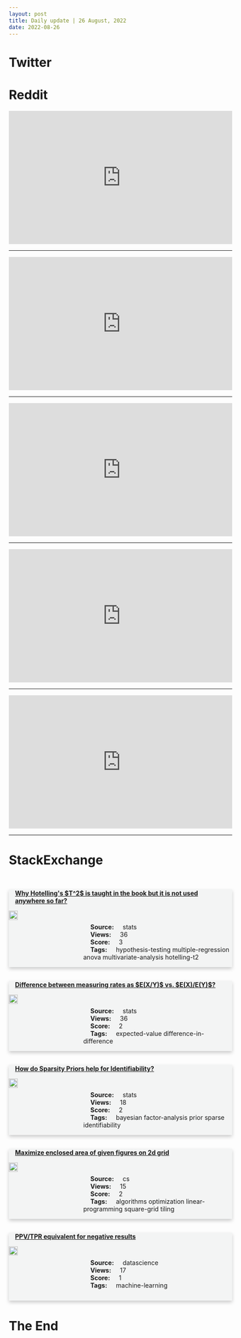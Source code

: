 ```yaml
---
layout: post
title: Daily update | 26 August, 2022
date: 2022-08-26
---
```


<script async src="https://platform.twitter.com/widgets.js" charset="utf-8"></script>


<script src='https://storage.ko-fi.com/cdn/scripts/overlay-widget.js'></script>
<script>
  kofiWidgetOverlay.draw('themldojo', {
    'type': 'floating-chat',
    'floating-chat.donateButton.text': 'Support me',
    'floating-chat.donateButton.background-color': '#f45d22',
    'floating-chat.donateButton.text-color': '#fff'
  });
</script>

# Twitter 

<blockquote class="twitter-tweet"><a href="https://twitter.com/MarioNawfal/status/1562744090852147200"></a></blockquote>

<blockquote class="twitter-tweet"><a href="https://twitter.com/MaggieHantak/status/1562791818491994112"></a></blockquote>

<blockquote class="twitter-tweet"><a href="https://twitter.com/NITDANigeria/status/1562770980543422465"></a></blockquote>

<blockquote class="twitter-tweet"><a href="https://twitter.com/datawithsuman/status/1562786241833078784"></a></blockquote>

<blockquote class="twitter-tweet"><a href="https://twitter.com/mygovindia/status/1562816909477031939"></a></blockquote>

<blockquote class="twitter-tweet"><a href="https://twitter.com/MetaAI/status/1562922412793966593"></a></blockquote>

<blockquote class="twitter-tweet"><a href="https://twitter.com/DeepMind/status/1562777198779453440"></a></blockquote>

<blockquote class="twitter-tweet"><a href="https://twitter.com/ylecun/status/1562762802221027329"></a></blockquote>

<blockquote class="twitter-tweet"><a href="https://twitter.com/seb_ruder/status/1562886258741096448"></a></blockquote>

<blockquote class="twitter-tweet"><a href="https://twitter.com/seb_ruder/status/1562790159950569472"></a></blockquote>

# Reddit 

<iframe id="reddit-embed" src="https://www.redditmedia.com/r/MachineLearning/comments/wx7rw5/dnmudge_learned_that_twitter_had_never_acquired?ref_source=embed&amp;ref=share&amp;embed=true" sandbox="allow-scripts allow-same-origin allow-popups" style="border: none;" height="300" width="100%" scrolling="yes"></iframe>
<hr style="width:100%;text-align:left;margin-left:0">
<iframe id="reddit-embed" src="https://www.redditmedia.com/r/datascience/comments/wx6i96/long_post_had_something_happen_to_me_during_an?ref_source=embed&amp;ref=share&amp;embed=true" sandbox="allow-scripts allow-same-origin allow-popups" style="border: none;" height="300" width="100%" scrolling="yes"></iframe>
<hr style="width:100%;text-align:left;margin-left:0">
<iframe id="reddit-embed" src="https://www.redditmedia.com/r/dataengineering/comments/wx484r/is_your_job_comprised_of_a_lot_of_batch_etl_work?ref_source=embed&amp;ref=share&amp;embed=true" sandbox="allow-scripts allow-same-origin allow-popups" style="border: none;" height="300" width="100%" scrolling="yes"></iframe>
<hr style="width:100%;text-align:left;margin-left:0">
<iframe id="reddit-embed" src="https://www.redditmedia.com/r/MachineLearning/comments/wxf3uc/d_what_does_production_look_like_in_your_case?ref_source=embed&amp;ref=share&amp;embed=true" sandbox="allow-scripts allow-same-origin allow-popups" style="border: none;" height="300" width="100%" scrolling="yes"></iframe>
<hr style="width:100%;text-align:left;margin-left:0">
<iframe id="reddit-embed" src="https://www.redditmedia.com/r/datascience/comments/wxi48q/any_tips_on_staying_awake_during_data_analysis?ref_source=embed&amp;ref=share&amp;embed=true" sandbox="allow-scripts allow-same-origin allow-popups" style="border: none;" height="300" width="100%" scrolling="yes"></iframe>
<hr style="width:100%;text-align:left;margin-left:0">

<style>
.card {
box-shadow: 0 4px 8px 0 rgba(0,0,0,0.2);
transition: 0.3s;
width: 100%;
background-color: #F3F4F4;
}
p{
    margin-left:  3em;
    padding-top: 1em;
}
.part2{
    display: grid;
    grid-template-columns: 1fr 3fr;
}
h4{
    margin: 1em;
}

.card:hover {
box-shadow: 0 8px 16px 0 rgba(0,0,0,0.2);
}
b {
padding: 2px 16px;
}
</style>
  
# StackExchange 


  <br>
  <div class="card">
  <h4><a href='https://stats.stackexchange.com/questions/586735/why-hotellings-t2-is-taught-in-the-book-but-it-is-not-used-anywhere-so-far'>Why Hotelling&#39;s $T^2$ is taught in the book but it is not used anywhere so far?</a></h4> 
  <div class="part2">
      <img src="https://cdn.sstatic.net/Sites/stats/Img/apple-touch-icon@2.png?v=344f57aa10cc" alt="Img missing!" style="width:40%">
      <p><b>Source:</b> stats<br><b>Views:</b> 36<br><b>Score:</b> 3<br><b>Tags:</b> <span class="badge badge-dark">hypothesis-testing</span> <span class="badge badge-dark">multiple-regression</span> <span class="badge badge-dark">anova</span> <span class="badge badge-dark">multivariate-analysis</span> <span class="badge badge-dark">hotelling-t2</span></p> 
  </div>
  </div>
      
  <br>
  <div class="card">
  <h4><a href='https://stats.stackexchange.com/questions/586707/difference-between-measuring-rates-as-ex-y-vs-ex-ey'>Difference between measuring rates as $E(X/Y)$ vs. $E(X)/E(Y)$?</a></h4> 
  <div class="part2">
      <img src="https://cdn.sstatic.net/Sites/stats/Img/apple-touch-icon@2.png?v=344f57aa10cc" alt="Img missing!" style="width:40%">
      <p><b>Source:</b> stats<br><b>Views:</b> 36<br><b>Score:</b> 2<br><b>Tags:</b> <span class="badge badge-dark">expected-value</span> <span class="badge badge-dark">difference-in-difference</span></p> 
  </div>
  </div>
      
  <br>
  <div class="card">
  <h4><a href='https://stats.stackexchange.com/questions/586672/how-do-sparsity-priors-help-for-identifiability'>How do Sparsity Priors help for Identifiability?</a></h4> 
  <div class="part2">
      <img src="https://cdn.sstatic.net/Sites/stats/Img/apple-touch-icon@2.png?v=344f57aa10cc" alt="Img missing!" style="width:40%">
      <p><b>Source:</b> stats<br><b>Views:</b> 18<br><b>Score:</b> 2<br><b>Tags:</b> <span class="badge badge-dark">bayesian</span> <span class="badge badge-dark">factor-analysis</span> <span class="badge badge-dark">prior</span> <span class="badge badge-dark">sparse</span> <span class="badge badge-dark">identifiability</span></p> 
  </div>
  </div>
      
  <br>
  <div class="card">
  <h4><a href='https://cs.stackexchange.com/questions/153818/maximize-enclosed-area-of-given-figures-on-2d-grid'>Maximize enclosed area of given figures on 2d grid</a></h4> 
  <div class="part2">
      <img src="https://cdn.sstatic.net/Sites/cs/Img/apple-touch-icon@2.png?v=324a3e0c2b03" alt="Img missing!" style="width:40%">
      <p><b>Source:</b> cs<br><b>Views:</b> 15<br><b>Score:</b> 2<br><b>Tags:</b> <span class="badge badge-dark">algorithms</span> <span class="badge badge-dark">optimization</span> <span class="badge badge-dark">linear-programming</span> <span class="badge badge-dark">square-grid</span> <span class="badge badge-dark">tiling</span></p> 
  </div>
  </div>
      
  <br>
  <div class="card">
  <h4><a href='https://datascience.stackexchange.com/questions/113839/ppv-tpr-equivalent-for-negative-results'>PPV/TPR equivalent for negative results</a></h4> 
  <div class="part2">
      <img src="https://cdn.sstatic.net/Sites/datascience/Img/apple-touch-icon@2.png?v=1c36463984b3" alt="Img missing!" style="width:40%">
      <p><b>Source:</b> datascience<br><b>Views:</b> 17<br><b>Score:</b> 1<br><b>Tags:</b> <span class="badge badge-dark">machine-learning</span></p> 
  </div>
  </div>
      
# The End